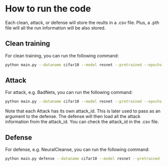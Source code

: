 # How to run the code

Each clean, attack, or defense will store the reults in a .csv file. Plus, a .pth file will all the run information will be also stored.

## Clean training
For clean training, you can run the following command:

```bash
python main.py --dataname cifar10 --model resnet --pretrained --epochs 10
```

## Attack
For attack, e.g. BadNets, you can run the following command:

```bash
python main.py --dataname cifar10 --model resnet --pretrained --epochs 10 attack --type badnets --epsilon 0.1
```

Note that each Attack has its own attack_id. This is later used to pass as an argument to the defense. The defense will then load all the attack information from the attack_id. You can check the attack_id in the .csv file.

## Defense
For defense, e.g. NeuralCleanse, you can run the following command:

```bash
python main.py defense --dataname cifar10 --model resnet --pretrained --epochs 10 --type neuralcleanse --attack_id <attack_id>
```